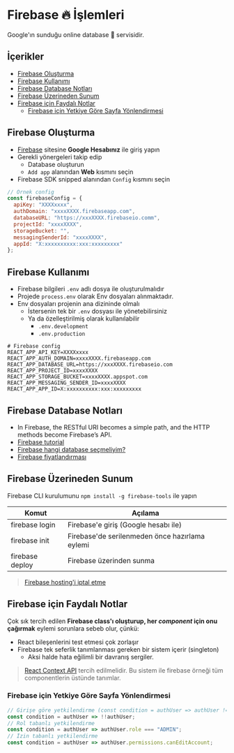 # Firebase 🔥 İşlemleri <!-- omit in toc -->

Google'ın sunduğu online database 📅 servisidir.

## İçerikler <!-- omit in toc -->

- [Firebase Oluşturma](#Firebase-Olu%C5%9Fturma)
- [Firebase Kullanımı](#Firebase-Kullan%C4%B1m%C4%B1)
- [Firebase Database Notları](#Firebase-Database-Notlar%C4%B1)
- [Firebase Üzerineden Sunum](#Firebase-%C3%9Czerineden-Sunum)
- [Firebase için Faydalı Notlar](#Firebase-i%C3%A7in-Faydal%C4%B1-Notlar)
  - [Firebase için Yetkiye Göre Sayfa Yönlendirmesi](#Firebase-i%C3%A7in-Yetkiye-G%C3%B6re-Sayfa-Y%C3%B6nlendirmesi)

## Firebase Oluşturma

- [Firebase](https://firebase.google.com/) sitesine **Google Hesabınız** ile giriş yapın
- Gerekli yönergeleri takip edip
  - Database oluşturun
  - `Add app` alanından **Web** kısmını seçin
- Firebase SDK snipped alanından `Config` kısmını seçin

```js
// Örnek config
const firebaseConfig = {
  apiKey: "XXXXxxxx",
  authDomain: "xxxxXXXX.firebaseapp.com",
  databaseURL: "https://xxxXXXX.firebaseio.comm",
  projectId: "xxxxXXXX",
  storageBucket: "",
  messagingSenderId: "xxxxXXXX",
  appId: "X:xxxxxxxxxx:xxx:xxxxxxxxx"
};
```

## Firebase Kullanımı

- Firebase bilgileri `.env` adlı dosya ile oluşturulmalıdır
- Projede `process.env` olarak Env dosyaları alınmaktadır.
- Env dosyaları projenin ana dizininde olmalı
  - İstersenin tek bir `.env` dosyası ile yönetebilirsiniz
  - Ya da özelleştirilmiş olarak kullanılabilir
    - `.env.development`
    - `.env.production`

```env
# Firebase config
REACT_APP_API_KEY=XXXXxxxx
REACT_APP_AUTH_DOMAIN=xxxxXXXX.firebaseapp.com
REACT_APP_DATABASE_URL=https://xxxXXXX.firebaseio.com
REACT_APP_PROJECT_ID=xxxxXXXX
REACT_APP_STORAGE_BUCKET=xxxxXXXX.appspot.com
REACT_APP_MESSAGING_SENDER_ID=xxxxXXXX
REACT_APP_APP_ID=X:xxxxxxxxxx:xxx:xxxxxxxxx
```

## Firebase Database Notları

- In Firebase, the RESTful URI becomes a simple path, and the HTTP methods become Firebase’s API.
- [Firebase tutorial](https://www.robinwieruch.de/firebase-tutorial/)
- [Firebase hangi database seçmeliyim?](https://firebase.google.com/docs/database/rtdb-vs-firestore)
- [Firebase fiyatlandırması](https://firebase.google.com/pricing)


## Firebase Üzerineden Sunum

Firebase CLI kurulumunu `npm install -g firebase-tools` ile yapın

| Komut           | Açılama                                        |
| --------------- | ---------------------------------------------- |
| firebase login  | Firebase'e giriş (Google hesabı ile)           |
| firebase init   | Firebase'de serilenmeden önce hazırlama eylemi |
| firebase deploy | Firebase üzerinden sunma                       |

> [Firebase hosting'i iptal etme](https://stackoverflow.com/a/44584220)


## Firebase için Faydalı Notlar

Çok sık tercih edilen **Firebase class'ı oluşturup, her _component_ için onu çağırmak** eylemi sorunlara sebeb olur, çünkü:

- React bileşenlerini test etmesi çok zorlaşır
- Firebase tek seferlik tanımlanması gereken bir sistem içerir (singleton)
  - Aksi halde hata eğilimli bir davranış sergiler.

> [React Context API](https://www.robinwieruch.de/react-context-api/) tercih edilmelidir. Bu sistem ile firebase örneği tüm componentlerin üstünde tanımlar.

### Firebase için Yetkiye Göre Sayfa Yönlendirmesi

```jsx
// Girişe göre yetkilendirme (const condition = authUser => authUser != null;)
const condition = authUser => !!authUser;
// Rol tabanlı yetkilendirme
const condition = authUser => authUser.role === "ADMIN";
// İzin tabanlı yetkilendirme
const condition = authUser => authUser.permissions.canEditAccount;
```


